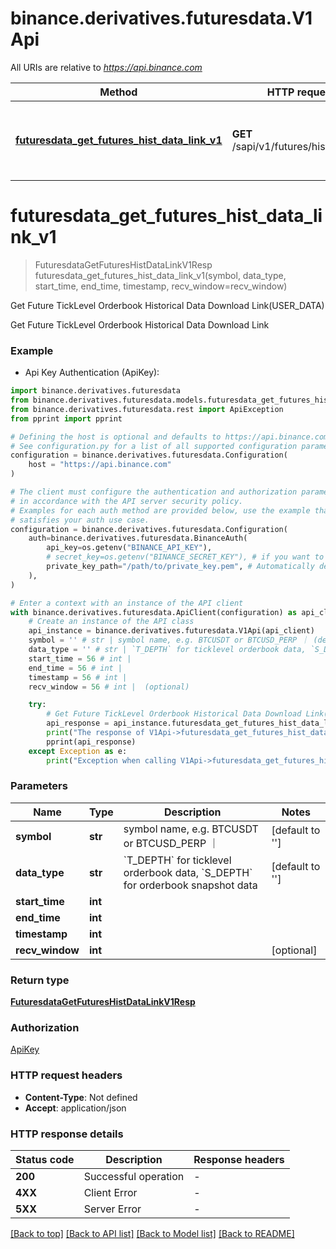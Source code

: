 # binance.derivatives.futuresdata.V1Api

All URIs are relative to *https://api.binance.com*

Method | HTTP request | Description
------------- | ------------- | -------------
[**futuresdata_get_futures_hist_data_link_v1**](V1Api.md#futuresdata_get_futures_hist_data_link_v1) | **GET** /sapi/v1/futures/histDataLink | Get Future TickLevel Orderbook Historical Data Download Link(USER_DATA)


# **futuresdata_get_futures_hist_data_link_v1**
> FuturesdataGetFuturesHistDataLinkV1Resp futuresdata_get_futures_hist_data_link_v1(symbol, data_type, start_time, end_time, timestamp, recv_window=recv_window)

Get Future TickLevel Orderbook Historical Data Download Link(USER_DATA)

Get Future TickLevel Orderbook Historical Data Download Link

### Example

* Api Key Authentication (ApiKey):

```python
import binance.derivatives.futuresdata
from binance.derivatives.futuresdata.models.futuresdata_get_futures_hist_data_link_v1_resp import FuturesdataGetFuturesHistDataLinkV1Resp
from binance.derivatives.futuresdata.rest import ApiException
from pprint import pprint

# Defining the host is optional and defaults to https://api.binance.com
# See configuration.py for a list of all supported configuration parameters.
configuration = binance.derivatives.futuresdata.Configuration(
    host = "https://api.binance.com"
)

# The client must configure the authentication and authorization parameters
# in accordance with the API server security policy.
# Examples for each auth method are provided below, use the example that
# satisfies your auth use case.
configuration = binance.derivatives.futuresdata.Configuration(
    auth=binance.derivatives.futuresdata.BinanceAuth(
        api_key=os.getenv("BINANCE_API_KEY"),
        # secret_key=os.getenv("BINANCE_SECRET_KEY"), # if you want to use HMAC auth
        private_key_path="/path/to/private_key.pem", # Automatically detects RSA/Ed25519 private keys
    ),
)

# Enter a context with an instance of the API client
with binance.derivatives.futuresdata.ApiClient(configuration) as api_client:
    # Create an instance of the API class
    api_instance = binance.derivatives.futuresdata.V1Api(api_client)
    symbol = '' # str | symbol name, e.g. BTCUSDT or BTCUSD_PERP ｜ (default to '')
    data_type = '' # str | `T_DEPTH` for ticklevel orderbook data, `S_DEPTH` for orderbook snapshot data (default to '')
    start_time = 56 # int | 
    end_time = 56 # int | 
    timestamp = 56 # int | 
    recv_window = 56 # int |  (optional)

    try:
        # Get Future TickLevel Orderbook Historical Data Download Link(USER_DATA)
        api_response = api_instance.futuresdata_get_futures_hist_data_link_v1(symbol, data_type, start_time, end_time, timestamp, recv_window=recv_window)
        print("The response of V1Api->futuresdata_get_futures_hist_data_link_v1:\n")
        pprint(api_response)
    except Exception as e:
        print("Exception when calling V1Api->futuresdata_get_futures_hist_data_link_v1: %s\n" % e)
```



### Parameters


Name | Type | Description  | Notes
------------- | ------------- | ------------- | -------------
 **symbol** | **str**| symbol name, e.g. BTCUSDT or BTCUSD_PERP ｜ | [default to &#39;&#39;]
 **data_type** | **str**| &#x60;T_DEPTH&#x60; for ticklevel orderbook data, &#x60;S_DEPTH&#x60; for orderbook snapshot data | [default to &#39;&#39;]
 **start_time** | **int**|  | 
 **end_time** | **int**|  | 
 **timestamp** | **int**|  | 
 **recv_window** | **int**|  | [optional] 

### Return type

[**FuturesdataGetFuturesHistDataLinkV1Resp**](FuturesdataGetFuturesHistDataLinkV1Resp.md)

### Authorization

[ApiKey](../README.md#ApiKey)

### HTTP request headers

 - **Content-Type**: Not defined
 - **Accept**: application/json

### HTTP response details

| Status code | Description | Response headers |
|-------------|-------------|------------------|
**200** | Successful operation |  -  |
**4XX** | Client Error |  -  |
**5XX** | Server Error |  -  |

[[Back to top]](#) [[Back to API list]](../README.md#documentation-for-api-endpoints) [[Back to Model list]](../README.md#documentation-for-models) [[Back to README]](../README.md)

